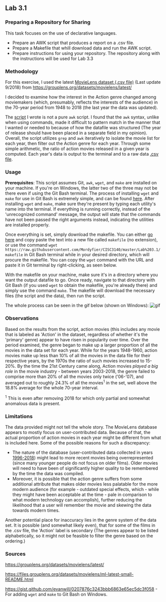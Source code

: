 ## Lab 3.1

### Preparing a Repository for Sharing

This task focuses on the use of declarative languages. 
* Prepare an AWK script that produces a report on a .csv file.
* Prepare a Makefile that whill download data and run the AWK script.
* Prepare instructions for using your repository. 
The repository along with the instructions will be used for Lab 3.3

### Methodology

For this exercise, I used the latest [MovieLens dataset (.csv file)](https://github.com/Mordyfier/CISC3140/blob/master/Lab%202.2/movies.csv) (Last update 9/2018) from https://grouplens.org/datasets/movielens/latest/

I decided to examine how the interest in the Action genre changed among moviemakers (which, presumably, reflects the interests of the audience) in the 70-year period from 1948 to 2018 (the last year the data was updated).

The [script](https://github.com/Mordyfier/CISC3140/blob/master/Lab%202.2/script.sh) I wrote is not a pure `awk` script. I found that the `awk` syntax, unlike when using commands, made it difficult to pattern match in the manner that I wanted or needed to because of how the datafile was structured (The year of release should have been placed in a separate field in my opinion). Overall, the script utilizes `grep` and `awk` iteratively to isolate the movie list for each year, then filter out the Action genre for each year. Through some simple arithmetic, the ratio of action movies released in a given year is computed. Each year's data is output to the terminal and to a raw data [.csv file](https://github.com/Mordyfier/CISC3140/blob/master/Lab%202.2/actiondata.csv).

### Usage

**Prerequisites**: This script assumes Git, `awk`, `wget`, and `make` are installed on your machine. If you're on Windows, the latter two of the three may not be there even if using the Git Bash terminal. The process of installing `wget` and `make` for use in Git Bash is extremely simple, and can be found [here](https://gist.github.com/evanwill/0207876c3243bbb6863e65ec5dc3f058). After installing `wget` and `make`, make sure they're present by typing each utility's name into the terminal. If everything is running correctly, instead of the 'unrecognized command' message, the output will state that the commands have not been passed the right arguments instead, indicating the utilities are installed properly.

Once everything is set, simply download the makefile. You can either [go here](https://raw.githubusercontent.com/Mordyfier/CISC3140/master/Lab%203.1/makefile) and copy paste the text into a new file called `makefile` (no extension), or use the command `wget https://raw.githubusercontent.com/Mordyfier/CISC3140/master/Lab%203.1/makefile` in Git Bash terminal while in your desired directory, which will procure the makefile. You can copy the `wget` command with the URL and paste it in Git terminal by right-clicking, as seen below.

With the makefile on your machine, make sure it's in a directory where you want the output datafile to go. Once ready, navigate to that directory with Git Bash (if you used `wget` to obtain the makefile, you're already there) and simply use the command `make`. The makefile will download the necessary files (the script and the data), then run the script.

The whole process can be seen in the gif below (shown on Windows):
![gif](https://github.com/Mordyfier/CISC3140/blob/master/Lab%203.1/img/illustration.gif)

### Observations
Based on the results from the script, action movies (this includes any movie that is labeled as 'Action' in the dataset, regardless of whether it's the 'primary' genre) appear to have risen in popularity over time. Over the period examined, the genre began to make up a larger proportion of all the movies in the data set for each year. While for the years 1948-1960, action movies make up less than 10% of all the movies in the data file for their respective years, by the 1970s the ratio of such movies increased to 15-20%. By the time the 21st Century came along, Action movies *played a big role* in the movie industry - between years 2003-2018, the genre failed to comprise more than 20% of all the movies only twice ('06-'07), and averaged out to roughly 24.3% of all the movies<sup>1</sup> in the set, well above the 18.8% average for the whole 70-year interval. 

<sup>1</sup> This is even after removing 2018 for which only partial and somewhat anomalous data is present.

### Limitations
The data provided might not tell the whole story. The MovieLens database appears to mostly focus on user-contributed data. Because of that, the actual proportion of action movies in each year might be different from what is included here. Some of the possible reasons for such a discrepancy:
* The nature of the database (user-contributed data collected in years [1996-2018](https://files.grouplens.org/datasets/movielens/ml-latest-small-README.html)) might lead to more recent movies being overrepresented (since many younger people do not focus on older films). Older movies will need to have been of significantly higher quality to be remembered by the time the data was compiled.
* Moreover, it is possible that the action genre suffers from some additional attribute that makes older movies less palatable for the more modern audience (for example - outdated special effects, which - while they might have been acceptable at the time - pale in comparison to what modern technology can accomplish), further reducing the likelihood that a user will remember the movie and skewing the data towards modern times.

Another potential place for inaccuracy lies in the genre system of the data set. It is possible (and somewhat likely even), that for some of the films in the .csv file, the 'Action' label is secondary (The genres appear to be listed alphabetically, so it might not be feasible to filter the genre based on the ordering.) 

### Sources
https://grouplens.org/datasets/movielens/latest/

https://files.grouplens.org/datasets/movielens/ml-latest-small-README.html

https://gist.github.com/evanwill/0207876c3243bbb6863e65ec5dc3f058 - For adding `wget` and `make` to Git Bash on Windows.
